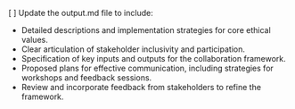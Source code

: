[ ] Update the output.md file to include:
- Detailed descriptions and implementation strategies for core ethical values.
- Clear articulation of stakeholder inclusivity and participation.
- Specification of key inputs and outputs for the collaboration framework.
- Proposed plans for effective communication, including strategies for workshops and feedback sessions.
- Review and incorporate feedback from stakeholders to refine the framework.